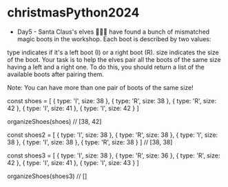 # christmasPython2024
- Day5 -
Santa Claus's elves 🧝🧝‍♂️ have found a bunch of mismatched magic boots in the workshop. Each boot is described by two values:

type indicates if it's a left boot (I) or a right boot (R).
size indicates the size of the boot.
Your task is to help the elves pair all the boots of the same size having a left and a right one. To do this, you should return a list of the available boots after pairing them.

Note: You can have more than one pair of boots of the same size!

const shoes = [
  { type: 'I', size: 38 },
  { type: 'R', size: 38 },
  { type: 'R', size: 42 },
  { type: 'I', size: 41 },
  { type: 'I', size: 42 }
]

organizeShoes(shoes)
// [38, 42]

const shoes2 = [
  { type: 'I', size: 38 },
  { type: 'R', size: 38 },
  { type: 'I', size: 38 },
  { type: 'I', size: 38 },
  { type: 'R', size: 38 }
]
// [38, 38]

const shoes3 = [
  { type: 'I', size: 38 },
  { type: 'R', size: 36 },
  { type: 'R', size: 42 },
  { type: 'I', size: 41 },
  { type: 'I', size: 43 }
]

organizeShoes(shoes3)
// []